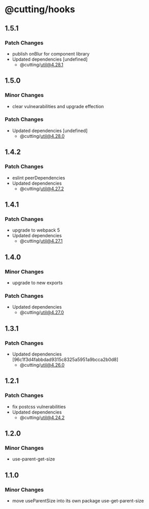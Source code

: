 # @cutting/hooks

## 1.5.1

### Patch Changes

- publish onBlur for component library
- Updated dependencies [undefined]
  - @cutting/util@4.28.1

## 1.5.0

### Minor Changes

- clear vulnearabilities and upgrade effection

### Patch Changes

- Updated dependencies [undefined]
  - @cutting/util@4.28.0

## 1.4.2

### Patch Changes

- eslint peerDependencies
- Updated dependencies
  - @cutting/util@4.27.2

## 1.4.1

### Patch Changes

- upgrade to webpack 5
- Updated dependencies
  - @cutting/util@4.27.1

## 1.4.0

### Minor Changes

- upgrade to new exports

### Patch Changes

- Updated dependencies
  - @cutting/util@4.27.0

## 1.3.1

### Patch Changes

- Updated dependencies [96c1f3d4fabbdad9315c8325a5951a9bcca2b0d8]
  - @cutting/util@4.26.0

## 1.2.1

### Patch Changes

- fix postcss vulnerabilities
- Updated dependencies
  - @cutting/util@4.24.2

## 1.2.0

### Minor Changes

- use-parent-get-size

## 1.1.0

### Minor Changes

- move useParentSize into its own package use-get-parent-size
